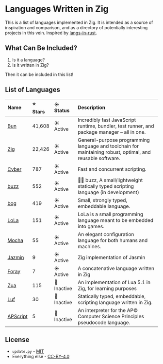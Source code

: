 # Languages Written in Zig

This is a list of languages implemented in
Zig. It is intended as a source of inspiration and comparison, and as a
directory of potentially interesting projects in this vein. Inspired by [langs-in-rust](https://github.com/alilleybrinker/langs-in-rust).

## What Can Be Included?

1. Is it a language?
2. Is it written in Zig?

Then it can be included in this list!

## List of Languages

| Name | ⭐ Stars | ☀️ Status | Description |
|:-----|:---------|:-----------|:-----------|
| [Bun] | 41,608 | ☀️ Active | Incredibly fast JavaScript runtime, bundler, test runner, and package manager – all in one. |
| [Zig] | 22,426 | ☀️ Active | General-purpose programming language and toolchain for maintaining robust, optimal, and reusable software. |
| [Cyber] | 787 | ☀️ Active | Fast and concurrent scripting. |
| [buzz] | 552 | ☀️ Active | 👨‍🚀  buzz, A small/lightweight statically typed scripting language (in development) |
| [bog] | 419 | ☀️ Active | Small, strongly typed, embeddable language. |
| [LoLa] | 151 | ☀️ Active | LoLa is a small programming language meant to be embedded into games. |
| [Mocha] | 55 | ☀️ Active | An elegant configuration language for both humans and machines. |
| [Jazmin] | 9 | ☀️ Active | Zig implementation of Jasmin |
| [Foray] | 7 | ☀️ Active | A concatenative language written in Zig |
| [Zua] | 115 | 🌙 Inactive | An implementation of Lua 5.1 in Zig, for learning purposes |
| [Luf] | 30 | 🌙 Inactive | Statically typed, embeddable, scripting language written in Zig. |
| [APScript] | 5 | 🌙 Inactive | An interpreter for the AP© Computer Science Principles pseudocode language. |

## License

* `update.py` - [MIT](https://github.com/thechampagne/langs-in-zig/blob/main/LICENSE-MIT)
* Everything else - [CC-BY-4.0](https://github.com/thechampagne/langs-in-zig/blob/main/LICENSE)

[Zig]: https://github.com/ziglang/zig
[bog]: https://github.com/Vexu/bog
[buzz]: https://github.com/buzz-language/buzz
[Cyber]: https://github.com/fubark/cyber
[LoLa]: https://github.com/MasterQ32/LoLa
[Luf]: https://github.com/Luukdegram/luf
[Zua]: https://github.com/squeek502/zua
[Jazmin]: https://github.com/desttinghim/jazmin
[Mocha]: https://github.com/hqnna/mocha
[Foray]: https://github.com/Grinshpon/Foray
[APScript]: https://github.com/sno2/apscript-zig-archive
[Bun]: https://github.com/oven-sh/bun

